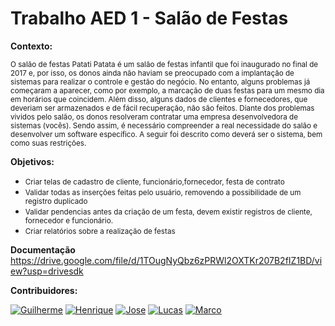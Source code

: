 # Trabalho AED 1 - Salão de Festas

**Contexto:**

<small>O salão de festas Patati Patata é um salão de festas infantil que foi inaugurado no final de 2017 e, por isso, os donos ainda não haviam se preocupado com a implantação de sistemas para realizar o controle e gestão do negócio. No entanto, alguns problemas já começaram a aparecer, como por exemplo, a marcação de duas festas para um mesmo dia em horários que coincidem. Além disso, alguns dados de clientes e fornecedores, que deveriam ser armazenados e de fácil recuperação, não são feitos. Diante dos problemas vividos pelo salão, os donos resolveram contratar uma empresa desenvolvedora de sistemas (vocês). Sendo assim, é necessário compreender a real necessidade do salão e desenvolver um software específico. A seguir foi descrito como deverá ser o sistema, bem como suas restrições.
</small>
 
 **Objetivos:**

 - <small>Criar telas de cadastro de cliente, funcionário,fornecedor, festa de contrato </small>
 - <small>Validar todas as inserções feitas pelo usuário, removendo a possibilidade de um registro duplicado</small>
 - <small>Validar pendencias antes da criação de um festa, devem existir registros de cliente, fornecedor e funcionário.</small>
 - <small>Criar  relatórios sobre a realização de festas</small>
 
 **Documentação**
https://drive.google.com/file/d/1TOugNyQbz6zPRWl2OXTKr207B2fIZ1BD/view?usp=drivesdk

**Contribuidores:**

[![Guilherme](https://avatars0.githubusercontent.com/u/63319368?s=50&u=bdf502a9e02038033aff63b3cf3ce561a0ee7711&v=4 "Guilherme")](https://github.com/guizombas) [![Henrique](https://avatars0.githubusercontent.com/u/24460777?s=50&u=dda0838319007c563a6a602ba1be32a949cd8e77&v=4 "Henrique")](https://github.com/Henrikkee)  [![Jose](https://avatars0.githubusercontent.com/u/65291400?s=50 "José")](https://github.com/josemauriciogf) 
[![Lucas](https://avatars0.githubusercontent.com/u/49598959?s=50 "Lucas")](https://github.com/Lucas-Angelo) 
[![Marco](https://i.imgur.com/mIunqre.png "Marco")](https://github.com/MarcoTullio1) 
